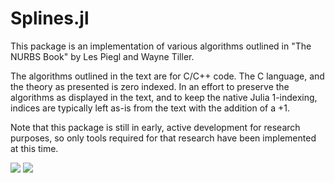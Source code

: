# Splines.jl

This package is an implementation of various algorithms outlined in "The NURBS Book" by Les Piegl and Wayne Tiller.

The algorithms outlined in the text are for C/C++ code. The C language, and the theory as presented is zero indexed. In an effort to preserve the algorithms as displayed in the text, and to keep the native Julia 1-indexing, indices are typically left as-is from the text with the addition of a +1.

Note that this package is still in early, active development for research purposes, so only tools required for that research have been implemented at this time.


[![](https://img.shields.io/badge/docs-stable-blue.svg)](https://juddmehr.github.io/Splines.jl/stable)
[![](https://img.shields.io/badge/docs-latest-blue.svg)](https://juddmehr.github.io/Splines.jl/latest)